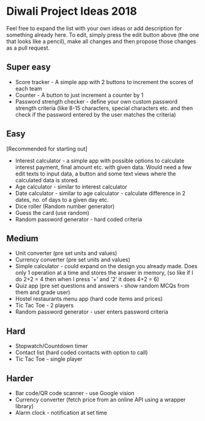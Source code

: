 # Diwali Project Ideas 2018
Feel free to expand the list with your own ideas or add description for something already here. To edit, simply press the edit button above (the one that looks like a pencil), make all changes and then propose those changes as a pull request.
## Super easy
* Score tracker - A simple app with 2 buttons to increment the scores of each team
* Counter - A button to just increment a counter by 1
* Password strength checker - define your own custom password strength criteria (like 8-15 characters, special characters etc. and then check if the password entered by the user matches the criteria)
## Easy
[Recommended for starting out]
* Interest calculator - a simple app with possible options to calculate interest payment, final amount etc. with given data. Would need a few edit texts to input data, a button and some text views where the calculated data is stored.
* Age calculator - similar to interest calculator
* Date calculator - similar to age calculator - calculate difference in 2 dates, no. of days to a given day etc.
* Dice roller (Random number generator)
* Guess the card (use random)
* Random password generator - hard coded criteria
## Medium
* Unit converter (pre set units and values)
* Currency converter (pre set units and values)
* Simple calculator - could expand on the design you already made. Does only 1 operation at a time and stores the answer in memory, (so like if I do 2+2 = 4 then when I press '+' and '2' it does 4+2 = 6)
* Quiz app (pre set questions and answers - show random MCQs from them and grade user)
* Hostel restaurants menu app (hard code items and prices)
* Tic Tac Toe - 2 players
* Random password generator - user enters password criteria
## Hard
* Stopwatch/Countdown timer
* Contact list (hard coded contacts with option to call)
* Tic Tac Toe - single player
## Harder
* Bar code/QR code scanner - use Google vision
* Currency converter (fetch price from an online API using a wrapper library)
* Alarm clock - notification at set time
